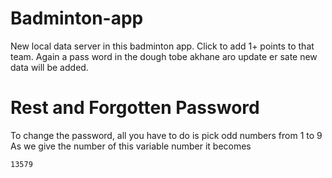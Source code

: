 # Badminton-app
New local data server in this badminton app. Click to add 1+ points to that team. Again a pass word in the dough tobe akhane aro update er sate new data will be added.
# Rest and Forgotten Password
To change the password, all you have to do is pick odd numbers from 1 to 9
As we give the number of this variable number it becomes

`
13579
`